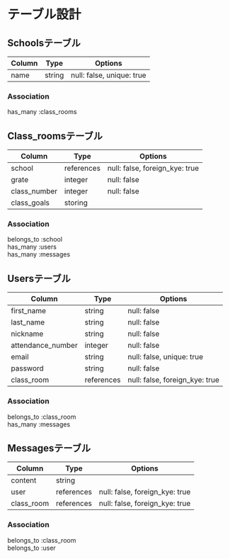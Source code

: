 # テーブル設計

## Schoolsテーブル 

| Column | Type   | Options                   |
| ------ | ------ | ------------------------- |
| name   | string | null: false, unique: true |

### Association

has_many :class_rooms  


## Class_roomsテーブル

| Column         | Type       | Options                        |
| -------------- | ---------- | ------------------------------ |
| school         | references | null: false, foreign_kye: true |
| grate          | integer    | null: false                    |
| class_number   | integer    | null: false                    |
| class_goals    | storing    |                                |

### Association

belongs_to :school  
has_many :users  
has_many :messages  


## Usersテーブル

| Column            | Type       | Options                        |
| ----------------- | ---------- | ------------------------------ |
| first_name        | string     | null: false                    |
| last_name         | string     | null: false                    |
| nickname          | string     | null: false                    |
| attendance_number | integer    | null: false                    |
| email             | string     | null: false, unique: true      |
| password          | string     | null: false                    |
| class_room        | references | null: false, foreign_kye: true |

### Association

belongs_to :class_room  
has_many :messages  


## Messagesテーブル

| Column         | Type       | Options                        |
| -------------- | ---------- | ------------------------------ |
| content        | string     |                                |
| user           | references | null: false, foreign_kye: true |
| class_room     | references | null: false, foreign_kye: true |

### Association
belongs_to :class_room  
belongs_to :user  